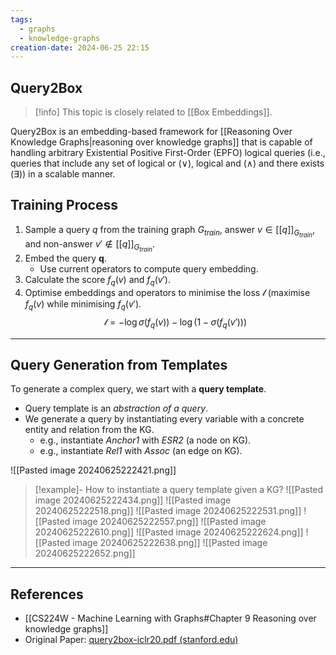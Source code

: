 ```yaml
---
tags:
  - graphs
  - knowledge-graphs
creation-date: 2024-06-25 22:15
---
```

## Query2Box

> [!info] This topic is closely related to [[Box Embeddings]].

Query2Box is an embedding-based framework for [[Reasoning Over Knowledge Graphs|reasoning over knowledge graphs]] that is capable of handling arbitrary Existential Positive First-Order (EPFO) logical queries (i.e., queries that include any set of logical or ($\lor$), logical and ($\land$) and there exists ($\exists$)) in a scalable manner.


## Training Process

1. Sample a query $q$ from the training graph $G_{train}$, answer $v \in [[q]]_{G_{train}}$, and non-answer $v' \notin [[q]]_{G_{train}}$.
2. Embed the query $\mathbf{q}$.
	- Use current operators to compute query embedding.
3. Calculate the score $f_q(v)$ and $f_q(v')$.
4. Optimise embeddings and operators to minimise the loss $\mathcal{l}$ (maximise $f_q(v)$ while minimising $f_q(v')$.
$$
\mathcal{l} = -\log\sigma\Big(f_q(v)\Big) - \log\Big(1 - \sigma\big(f_q(v')\big)\Big)
$$

---
## Query Generation from Templates

To generate a complex query, we start with a **query template**.
- Query template is an *abstraction of a query*.
- We generate a query by instantiating every variable with a concrete entity and relation from the KG.
	- e.g., instantiate *Anchor1* with *ESR2* (a node on KG).
	- e.g., instantiate *Rel1* with *Assoc* (an edge on KG).

![[Pasted image 20240625222421.png]]

>[!example]- How to instantiate a query template given a KG?
![[Pasted image 20240625222434.png]]
![[Pasted image 20240625222518.png]]
![[Pasted image 20240625222531.png]]
![[Pasted image 20240625222557.png]]
![[Pasted image 20240625222610.png]]
![[Pasted image 20240625222624.png]]
![[Pasted image 20240625222638.png]]
![[Pasted image 20240625222652.png]]



---
## References

- [[CS224W - Machine Learning with Graphs#Chapter 9 Reasoning over knowledge graphs]]
- Original Paper: [query2box-iclr20.pdf (stanford.edu)](https://www-cs.stanford.edu/~jure/pubs/query2box-iclr20.pdf)